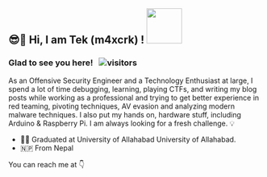 <h2> 😎🤏 Hi,  I am Tek (m4xcrk) ! <img src="https://media.giphy.com/media/3XpvBjjMWtYYIOtOlp/giphy.gif" width="70"></h2>

### Glad to see you here! &nbsp; ![visitors](https://visitor-badge.laobi.icu/badge?page_id=h4rithd.h4rithd)

As an Offensive Security Engineer and a Technology Enthusiast at large, I spend a lot of time debugging, learning, playing CTFs, and writing my blog posts while working as a professional and trying to get better experience in red teaming, pivoting techniques, AV evasion and analyzing modern malware techniques. I also put my hands on, hardware stuff, including Arduino & Raspberry Pi. I am always looking for a fresh challenge. 💡

<ul>
<li>👨‍🎓 Graduated at University of Allahabad University of Allahabad.</li>
<li>🇳🇵 From Nepal </li>
</ul>

You can reach me at 👇
